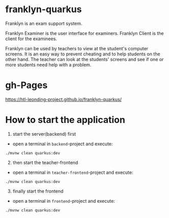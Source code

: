 # franklyn-quarkus

Franklyn is an exam support system.

Franklyn Examiner is the user interface for examiners. Franklyn Client is the client for the examinees.

Franklyn can be used by teachers to view at the student's computer screens. 
It is an easy way to prevent cheating and to help students on the other hand.
The teacher can look at the students' screens and see if one or more students need help with a problem.


# gh-Pages
https://htl-leonding-project.github.io/franklyn-quarkus/

# How to start the application

1. start the server(backend) first

* open a terminal in `backend`-project and execute:

`./mvnw clean quarkus:dev`

2. then start the teacher-frontend

* open a terminal in `teacher-frontend`-project and execute:

`./mvnw clean quarkus:dev`

3. finally start the frontend

* open a terminal in `frontend`-project and execute:

`./mvnw clean quarkus:dev`